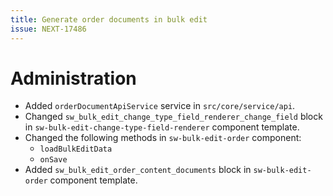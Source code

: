 ```yaml
---
title: Generate order documents in bulk edit
issue: NEXT-17486
---
```

# Administration
* Added `orderDocumentApiService` service in `src/core/service/api`.
* Changed `sw_bulk_edit_change_type_field_renderer_change_field` block in `sw-bulk-edit-change-type-field-renderer` component template.
* Changed the following methods in `sw-bulk-edit-order` component:
    * `loadBulkEditData`
    * `onSave`
* Added `sw_bulk_edit_order_content_documents` block in `sw-bulk-edit-order` component template.

